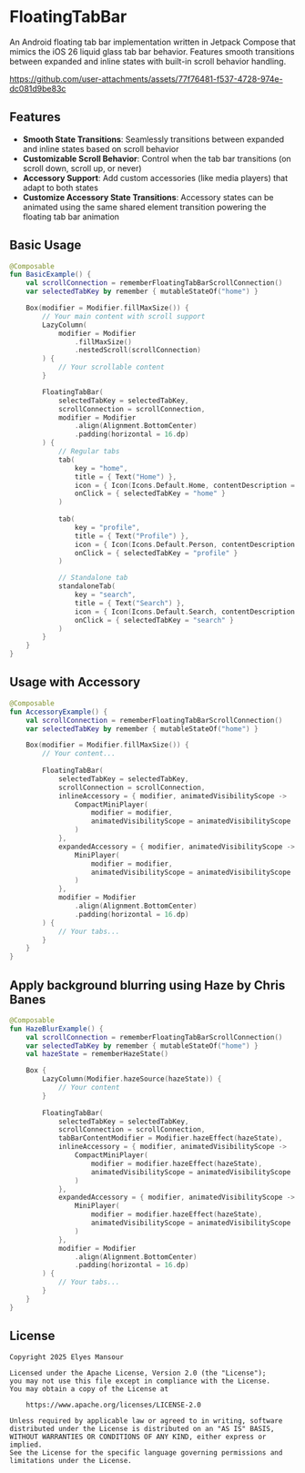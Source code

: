 # FloatingTabBar

An Android floating tab bar implementation written in Jetpack Compose that mimics the iOS 26 liquid glass tab bar behavior. Features smooth transitions between expanded and inline states with built-in scroll behavior handling.

https://github.com/user-attachments/assets/77f76481-f537-4728-974e-dc081d9be83c

## Features

- **Smooth State Transitions**: Seamlessly transitions between expanded and inline states based on scroll behavior
- **Customizable Scroll Behavior**: Control when the tab bar transitions (on scroll down, scroll up, or never)
- **Accessory Support**: Add custom accessories (like media players) that adapt to both states
- **Customize Accessory State Transitions**: Accessory states can be animated using the same shared element transition powering the floating tab bar animation

## Basic Usage

```kotlin
@Composable
fun BasicExample() {
    val scrollConnection = rememberFloatingTabBarScrollConnection()
    var selectedTabKey by remember { mutableStateOf("home") }

    Box(modifier = Modifier.fillMaxSize()) {
        // Your main content with scroll support
        LazyColumn(
            modifier = Modifier
                .fillMaxSize()
                .nestedScroll(scrollConnection)
        ) {
            // Your scrollable content
        }

        FloatingTabBar(
            selectedTabKey = selectedTabKey,
            scrollConnection = scrollConnection,
            modifier = Modifier
                .align(Alignment.BottomCenter)
                .padding(horizontal = 16.dp)
        ) {
            // Regular tabs
            tab(
                key = "home",
                title = { Text("Home") },
                icon = { Icon(Icons.Default.Home, contentDescription = null) },
                onClick = { selectedTabKey = "home" }
            )
            
            tab(
                key = "profile",
                title = { Text("Profile") },
                icon = { Icon(Icons.Default.Person, contentDescription = null) },
                onClick = { selectedTabKey = "profile" }
            )

            // Standalone tab
            standaloneTab(
                key = "search",
                title = { Text("Search") },
                icon = { Icon(Icons.Default.Search, contentDescription = null) },
                onClick = { selectedTabKey = "search" }
            )
        }
    }
}
```

## Usage with Accessory

```kotlin
@Composable
fun AccessoryExample() {
    val scrollConnection = rememberFloatingTabBarScrollConnection()
    var selectedTabKey by remember { mutableStateOf("home") }

    Box(modifier = Modifier.fillMaxSize()) {
        // Your content...
        
        FloatingTabBar(
            selectedTabKey = selectedTabKey,
            scrollConnection = scrollConnection,
            inlineAccessory = { modifier, animatedVisibilityScope ->
                CompactMiniPlayer(
                    modifier = modifier,
                    animatedVisibilityScope = animatedVisibilityScope
                )
            },
            expandedAccessory = { modifier, animatedVisibilityScope ->
                MiniPlayer(
                    modifier = modifier,
                    animatedVisibilityScope = animatedVisibilityScope
                )
            },
            modifier = Modifier
                .align(Alignment.BottomCenter)
                .padding(horizontal = 16.dp)
        ) {
            // Your tabs...
        }
    }
}
```

## Apply background blurring using Haze by Chris Banes

```kotlin
@Composable
fun HazeBlurExample() {
    val scrollConnection = rememberFloatingTabBarScrollConnection()
    var selectedTabKey by remember { mutableStateOf("home") }
    val hazeState = rememberHazeState()

    Box {
        LazyColumn(Modifier.hazeSource(hazeState)) {
            // Your content
        }
        
        FloatingTabBar(
            selectedTabKey = selectedTabKey,
            scrollConnection = scrollConnection,
            tabBarContentModifier = Modifier.hazeEffect(hazeState),
            inlineAccessory = { modifier, animatedVisibilityScope ->
                CompactMiniPlayer(
                    modifier = modifier.hazeEffect(hazeState),
                    animatedVisibilityScope = animatedVisibilityScope
                )
            },
            expandedAccessory = { modifier, animatedVisibilityScope ->
                MiniPlayer(
                    modifier = modifier.hazeEffect(hazeState),
                    animatedVisibilityScope = animatedVisibilityScope
                )
            },
            modifier = Modifier
                .align(Alignment.BottomCenter)
                .padding(horizontal = 16.dp)
        ) {
            // Your tabs...
        }
    }
}
```

## License

```
Copyright 2025 Elyes Mansour
 
Licensed under the Apache License, Version 2.0 (the "License");
you may not use this file except in compliance with the License.
You may obtain a copy of the License at

    https://www.apache.org/licenses/LICENSE-2.0

Unless required by applicable law or agreed to in writing, software
distributed under the License is distributed on an "AS IS" BASIS,
WITHOUT WARRANTIES OR CONDITIONS OF ANY KIND, either express or implied.
See the License for the specific language governing permissions and
limitations under the License.
```
